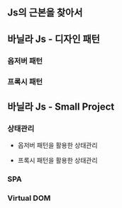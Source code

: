 ## Js의 근본을 찾아서

## 바닐라 Js - 디자인 패턴

### 옵저버 패턴

### 프록시 패턴

## 바닐라 Js - Small Project

### 상태관리

- 옵저버 패턴을 활용한 상태관리

- 프록시 패턴을 활용한 상태관리

### SPA

### Virtual DOM

